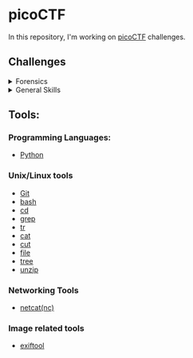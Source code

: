 # picoCTF

In this repository, I'm working on [picoCTF](https://picoctf.org/) challenges.
## Challenges 

<details>
<summary>Forensics</summary>

- [Enhance!](./forensics/enhance/)
- [information](./forensics/information/)
</details>

<details>
<summary>General Skills</summary>

- [convertme.py](./general-skills/convertme.py/)
- [Nice netcat...](./general-skills/convertme.py/)
- [Obedient Cat](./general-skills/obedient-cat/)
- [Python Wrangling](./general-skills/python-wrangling/)
- [Tab, Tab, Attack](./general-skills/tab-tab-attack/)
- [Wave a flag](./general-skills/wave-a-flag/)

</details>

## Tools:

### Programming Languages:
- [Python](https://www.python.org/)
### Unix/Linux tools
- [Git](https://git-scm.com/)
- [bash](https://www.gnu.org/software/bash/)
- [cd](https://en.wikipedia.org/wiki/Cd_(command))
- [grep](https://en.wikipedia.org/wiki/Grep)
- [tr](https://en.wikipedia.org/wiki/Tr_(Unix))
- [cat](https://en.wikipedia.org/wiki/Cat_(Unix))
- [cut](https://en.wikipedia.org/wiki/Cut_(Unix))
- [file](https://en.wikipedia.org/wiki/File_(command))
- [tree](https://en.wikipedia.org/wiki/Tree_(command))
- [unzip](https://linux.die.net/man/1/unzip)

### Networking Tools
- [netcat(nc)](https://linux.die.net/man/1/nc)
### Image related tools
- [exiftool](https://exiftool.org/)

